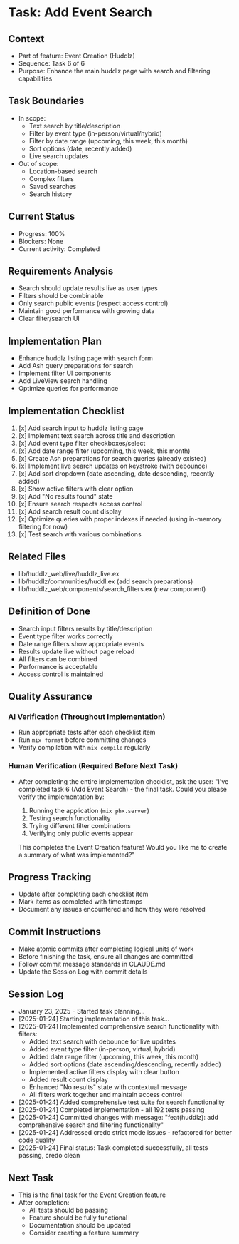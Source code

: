 # Task: Add Event Search

## Context
- Part of feature: Event Creation (Huddlz)
- Sequence: Task 6 of 6
- Purpose: Enhance the main huddlz page with search and filtering capabilities

## Task Boundaries
- In scope: 
  - Text search by title/description
  - Filter by event type (in-person/virtual/hybrid)
  - Filter by date range (upcoming, this week, this month)
  - Sort options (date, recently added)
  - Live search updates
- Out of scope: 
  - Location-based search
  - Complex filters
  - Saved searches
  - Search history

## Current Status
- Progress: 100%
- Blockers: None
- Current activity: Completed

## Requirements Analysis
- Search should update results live as user types
- Filters should be combinable
- Only search public events (respect access control)
- Maintain good performance with growing data
- Clear filter/search UI

## Implementation Plan
- Enhance huddlz listing page with search form
- Add Ash query preparations for search
- Implement filter UI components
- Add LiveView search handling
- Optimize queries for performance

## Implementation Checklist
1. [x] Add search input to huddlz listing page
2. [x] Implement text search across title and description
3. [x] Add event type filter checkboxes/select
4. [x] Add date range filter (upcoming, this week, this month)
5. [x] Create Ash preparations for search queries (already existed)
6. [x] Implement live search updates on keystroke (with debounce)
7. [x] Add sort dropdown (date ascending, date descending, recently added)
8. [x] Show active filters with clear option
9. [x] Add "No results found" state
10. [x] Ensure search respects access control
11. [x] Add search result count display
12. [x] Optimize queries with proper indexes if needed (using in-memory filtering for now)
13. [x] Test search with various combinations

## Related Files
- lib/huddlz_web/live/huddlz_live.ex
- lib/huddlz/communities/huddl.ex (add search preparations)
- lib/huddlz_web/components/search_filters.ex (new component)

## Definition of Done
- Search input filters results by title/description
- Event type filter works correctly
- Date range filters show appropriate events
- Results update live without page reload
- All filters can be combined
- Performance is acceptable
- Access control is maintained

## Quality Assurance

### AI Verification (Throughout Implementation)
- Run appropriate tests after each checklist item
- Run `mix format` before committing changes
- Verify compilation with `mix compile` regularly

### Human Verification (Required Before Next Task)
- After completing the entire implementation checklist, ask the user:
  "I've completed task 6 (Add Event Search) - the final task. Could you please verify the implementation by:
   1. Running the application (`mix phx.server`)
   2. Testing search functionality
   3. Trying different filter combinations
   4. Verifying only public events appear
   
   This completes the Event Creation feature! Would you like me to create a summary of what was implemented?"

## Progress Tracking
- Update after completing each checklist item
- Mark items as completed with timestamps
- Document any issues encountered and how they were resolved

## Commit Instructions
- Make atomic commits after completing logical units of work
- Before finishing the task, ensure all changes are committed
- Follow commit message standards in CLAUDE.md
- Update the Session Log with commit details

## Session Log
- January 23, 2025 - Started task planning...
- [2025-01-24] Starting implementation of this task...
- [2025-01-24] Implemented comprehensive search functionality with filters:
  - Added text search with debounce for live updates
  - Added event type filter (in-person, virtual, hybrid)
  - Added date range filter (upcoming, this week, this month)
  - Added sort options (date ascending/descending, recently added)
  - Implemented active filters display with clear button
  - Added result count display
  - Enhanced "No results" state with contextual message
  - All filters work together and maintain access control
- [2025-01-24] Added comprehensive test suite for search functionality
- [2025-01-24] Completed implementation - all 192 tests passing
- [2025-01-24] Committed changes with message: "feat(huddlz): add comprehensive search and filtering functionality"
- [2025-01-24] Addressed credo strict mode issues - refactored for better code quality
- [2025-01-24] Final status: Task completed successfully, all tests passing, credo clean

## Next Task
- This is the final task for the Event Creation feature
- After completion:
  - All tests should be passing
  - Feature should be fully functional
  - Documentation should be updated
  - Consider creating a feature summary